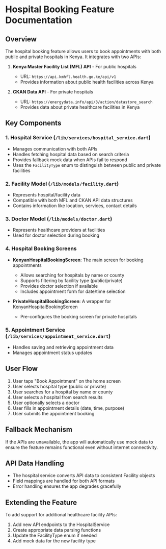 # Hospital Booking Feature Documentation

## Overview
The hospital booking feature allows users to book appointments with both public and private hospitals in Kenya. It integrates with two APIs:

1. **Kenya Master Facility List (MFL) API** - For public hospitals
   - URL: `https://api.kmhfl.health.go.ke/api/v1`
   - Provides information about public health facilities across Kenya

2. **CKAN Data API** - For private hospitals
   - URL: `https://energydata.info/api/3/action/datastore_search`
   - Provides data about private healthcare facilities in Kenya

## Key Components

### 1. Hospital Service (`/lib/services/hospital_service.dart`)
- Manages communication with both APIs
- Handles fetching hospital data based on search criteria
- Provides fallback mock data when APIs fail to respond
- Uses the `FacilityType` enum to distinguish between public and private facilities

### 2. Facility Model (`/lib/models/facility.dart`)
- Represents hospital/facility data
- Compatible with both MFL and CKAN API data structures
- Contains information like location, services, contact details

### 3. Doctor Model (`/lib/models/doctor.dart`)
- Represents healthcare providers at facilities
- Used for doctor selection during booking

### 4. Hospital Booking Screens
- **KenyanHospitalBookingScreen**: The main screen for booking appointments
  - Allows searching for hospitals by name or county
  - Supports filtering by facility type (public/private)
  - Provides doctor selection if available
  - Includes appointment form for date/time selection
  
- **PrivateHospitalBookingScreen**: A wrapper for KenyanHospitalBookingScreen
  - Pre-configures the booking screen for private hospitals

### 5. Appointment Service (`/lib/services/appointment_service.dart`)
- Handles saving and retrieving appointment data
- Manages appointment status updates

## User Flow
1. User taps "Book Appointment" on the home screen
2. User selects hospital type (public or private)
3. User searches for a hospital by name or county
4. User selects a hospital from search results
5. User optionally selects a doctor
6. User fills in appointment details (date, time, purpose)
7. User submits the appointment booking

## Fallback Mechanism
If the APIs are unavailable, the app will automatically use mock data to ensure the feature remains functional even without internet connectivity.

## API Data Handling
- The hospital service converts API data to consistent Facility objects 
- Field mappings are handled for both API formats
- Error handling ensures the app degrades gracefully

## Extending the Feature
To add support for additional healthcare facility APIs:
1. Add new API endpoints to the HospitalService
2. Create appropriate data parsing functions
3. Update the FacilityType enum if needed
4. Add mock data for the new facility type
